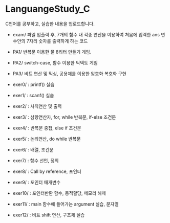 # LanguangeStudy_C

C언어를 공부하고, 실습한 내용을 업로드합니다. 

* exam/ 파일 입출력 후, 7개의 함수 내 각종 연산을 이용하여 처음에 입력한 ans 변수안의 7자리 숫자를 출력하게 하는 코드
* PA1/ 반복문 이용한 물 8리터 만들기 게임. 
* PA2/ switch-case, 함수 이용한 틱택토 게임
* PA3/ 비트 연산 및 믹싱, 공용체를 이용한 암호화 복호화 구현 

* exer0/ : printf() 실습
* exer1/ : scanf() 실습
* exer2/ : 사칙연산 및 출력
* exer3/ : 삼항연산자, for, while 반복문, if-else 조건문
* exer4/ : 반복문 중첩, else if 조건문 
* exer5/ : 논리연산, do while 반복문
* exer6/ : 배열, 조건문
* exer7/ : 함수 선언, 정의
* exer8/ : Call by reference, 포인터
* exer9/ : 포인터 매개변수 
* exer10/ : 포인터반환 함수, 동적할당, 메모리 해제 
* exer11/ : main 함수에 들어가는 argument 실습, 문자열 
* exer12/ : 비트 shift 연산, 구조체 실습 
 

